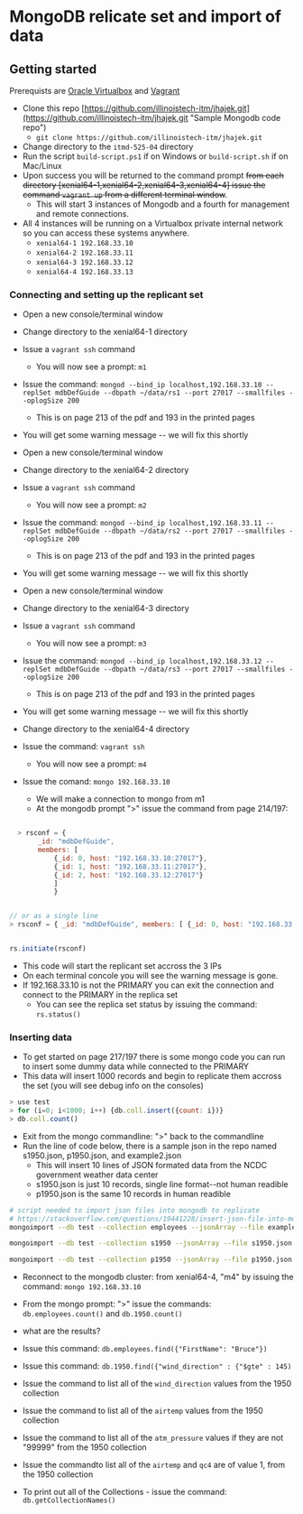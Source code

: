# MongoDB relicate set and import of data

## Getting started

Prerequists are [Oracle Virtualbox](https://virutalbox.org "Install link for Virtual Box") and [Vagrant](https://vagrantup.com/download "Vagrant.com download link")

+ Clone this repo [https://github.com/illinoistech-itm/jhajek.git](https://github.com/illinoistech-itm/jhajek.git "Sample Mongodb code repo")
  + ```git clone https://github.com/illinoistech-itm/jhajek.git```
+ Change directory to the ```itmd-525-04``` directory
+ Run the script ```build-script.ps1``` if on Windows or ```build-script.sh``` if on Mac/Linux
+ Upon success you will be returned to the command prompt  ~~from each directory [xenial64-1,xenial64-2,xenial64-3,xenial64-4]  issue the command ```vagrant up``` from a different terminal window~~.  
  + This will start 3 instances of Mongodb and a fourth for management and remote connections.
+ All 4 instances will be running on a Virtualbox private internal network so you can access these systems anywhere.
  + ```xenial64-1 192.168.33.10```
  + ```xenial64-2 192.168.33.11```
  + ```xenial64-3 192.168.33.12```
  + ```xenial64-4 192.168.33.13```

### Connecting and setting up the replicant set

+ Open a new console/terminal window
+ Change directory to the xenial64-1 directory
+ Issue a ```vagrant ssh``` command
  + You will now see a prompt: ```m1```
+ Issue the command: ```mongod --bind_ip localhost,192.168.33.10 --replSet mdbDefGuide --dbpath ~/data/rs1 --port 27017 --smallfiles --oplogSize 200```
  + This is on page 213 of the pdf and 193 in the printed pages
+ You will get some warning message -- we will fix this shortly

+ Open a new console/terminal window
+ Change directory to the xenial64-2 directory
+ Issue a ```vagrant ssh``` command
  + You will now see a prompt: ```m2```
+ Issue the command: ```mongod --bind_ip localhost,192.168.33.11 --replSet mdbDefGuide --dbpath ~/data/rs2 --port 27017 --smallfiles --oplogSize 200```
  + This is on page 213 of the pdf and 193 in the printed pages
+ You will get some warning message -- we will fix this shortly

+ Open a new console/terminal window
+ Change directory to the xenial64-3 directory
+ Issue a ```vagrant ssh``` command
  + You will now see a prompt: ```m3```
+ Issue the command: ```mongod --bind_ip localhost,192.168.33.12 --replSet mdbDefGuide --dbpath ~/data/rs3 --port 27017 --smallfiles --oplogSize 200```
  + This is on page 213 of the pdf and 193 in the printed pages
+ You will get some warning message -- we will fix this shortly

+ Change directory to the xenial64-4 directory
+ Issue the command: ```vagrant ssh```
  + You will now see a prompt: ```m4```
+ Issue the comand: ```mongo 192.168.33.10```
  + We will make a connection to mongo from m1
  + At the mongodb prompt ">" issue the command from page 214/197:

```javascript

  > rsconf = {
       _id: "mdbDefGuide",
       members: [
           {_id: 0, host: "192.168.33.10:27017"},
           {_id: 1, host: "192.168.33.11:27017"},
           {_id: 2, host: "192.168.33.12:27017"}
           ]  
           }

```

```javascript

// or as a single line
> rsconf = { _id: "mdbDefGuide", members: [ {_id: 0, host: "192.168.33.10:27017"}, {_id: 1, host: "192.168.33.11:27017"}, {_id: 2, host: "192.168.33.12:27017"} ] }
```

```javascript

rs.initiate(rsconf)

```

+ This code will start the replicant set accross the 3 IPs
+ On each terminal concole you will see the warning message is gone.
+ If 192.168.33.10 is not the PRIMARY you can exit the connection and connect to the PRIMARY in the replica set
  + You can see the replica set status by issuing the command: ```rs.status()```

### Inserting data

+ To get started on page 217/197 there is some mongo code you can run to insert some dummy data while connected to the PRIMARY
+ This data will insert 1000 records and begin to replicate them accross the set (you will see debug info on the consoles)

```javascript
> use test
> for (i=0; i<1000; i++) {db.coll.insert({count: i})}  
> db.coll.count()
```

+ Exit from the mongo commandline: ">" back to the commandline
+ Run the line of code below, there is a sample json in the repo named s1950.json, p1950.json, and example2.json
  + This will insert 10 lines of JSON formated data from the NCDC government weather data center
  + s1950.json is just 10 records, single line format--not human readible
  + p1950.json is the same 10 records in human readible

```bash
# script needed to import json files into mongodb to replicate
# https://stackoverflow.com/questions/19441228/insert-json-file-into-mongodb
mongoimport --db test --collection employees --jsonArray --file example2.json --host 192.168.33.10

mongoimport --db test --collection s1950 --jsonArray --file s1950.json --host 192.168.33.10

mongoimport --db test --collection p1950 --jsonArray --file p1950.json --host 192.168.33.10
```

+ Reconnect to the mongodb cluster: from xenial64-4, "m4" by issuing the command: ```mongo 192.168.33.10```
+ From the mongo prompt: ">" issue the commands: ```db.employees.count()``` and ```db.1950.count()```
+ what are the results?
+ Issue this command:  ```db.employees.find({"FirstName": "Bruce"})```
+ Issue this command: ```db.1950.find({"wind_direction" : {"$gte" : 145)```
+ Issue the command to list all of the ```wind_direction``` values from the 1950 collection
+ Issue the command to list all of the ```airtemp``` values from the 1950 collection
+ Issue the command to list all of the ```atm_pressure``` values if they are not "99999" from the 1950 collection
+ Issue the commandto list all of the ```airtemp``` and ```qc4``` are of value 1, from the 1950 collection


+ To print out all of the Collections - issue the command: ```db.getCollectionNames()```